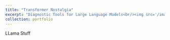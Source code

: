 ```yaml
---
title: "Transformer Nostalgia"
excerpt: "Diagnostic Tools for Large Language Models<br/><img src='/images/repo_images/discrete_schrodinger_bridge.png'>"
collection: portfolio
---
```


LLama Stuff 
